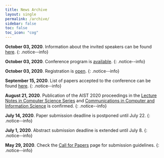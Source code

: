 ```yaml
---
title: News Archive
layout: single
permalink: /archive/
sidebar: false
toc: false
toc_icon: "cog"
---
```


**October 03, 2020**. Information about the invited speakers can be found [here](/program/invited/).
{: .notice--info}

**October 03, 2020**. Conference program is [available](/program/program/).
{: .notice--info}

**October 03, 2020**. Registration is [open](https://forms.gle/Yc7uL9gBaZYJFRD77).
{: .notice--info}

**September 15, 2020**. List of papers accepted to the conference can be found [here](/program/accepted/).
{: .notice--info}

**August 21, 2020**. Publication of the AIST 2020 proceedings in the [Lecture Notes in Computer Science Series](https://www.springer.com/series/558) and [Communications in Computer and Information Science](http://www.springer.com/series/7899) is confirmed.
{: .notice--info}

**July 14, 2020**. Paper submission deadline is postponed until July 22.
{: .notice--info}

**July 1, 2020**. Abstract submission deadline is extended until July 8.
{: .notice--info} 

**May 29, 2020**. Check the [Call for Papers](/calls/papers) page for submission guidelines.
{: .notice--info}
